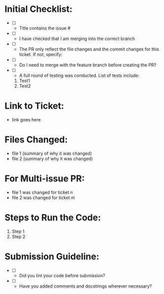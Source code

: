 # Initial Checklist:
- [ ] - Title contains the issue #
- [ ] - I have checked that I am merging into the correct branch
- [ ] - The PR only reflect the file changes and the commit changes for this ticket. If not, specify:
- [ ] - Do I need to merge with the feature branch before creating the PR?
- [ ] - A full round of testing was conducted. List of tests include:
  1. Test1
  2. Test2 

# Link to Ticket:
- link goes here

# Files Changed:
- file 1 (summary of why it was changed)
- file 2 (summary of why it was changed)

# For Multi-issue PR:
- file 1 was changed for ticket n
- file 2 was changed for ticket m

# Steps to Run the Code:
1. Step 1
2. Step 2

# Submission Guideline:
- [ ] - Did you lint your code before submission?
- [ ] - Have you added comments and docstrings wherever necessary?
